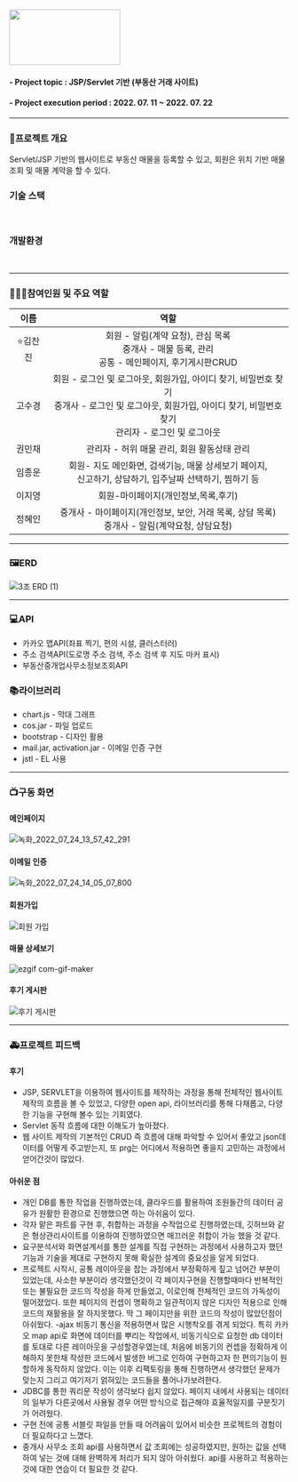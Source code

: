 #  <img src = "https://user-images.githubusercontent.com/97499271/180449737-1ea8760a-2cf7-4553-b13d-dca19281b37d.png" width = "200" height = "100"/>
#### - Project topic : JSP/Servlet 기반 (부동산 거래 사이트)
#### - Project execution period : 2022. 07. 11 ~ 2022. 07. 22
---------------------------

### 🔔프로젝트 개요
Servlet/JSP 기반의 웹사이트로 부동산 매물을 등록할 수 있고, 회원은 위치 기반 매물 조회 및 매물 계약을 할 수 있다. 




### 기술 스택
<img alt="" src ="https://img.shields.io/badge/html5-E34F26.svg?&style=flat&logo=html5&logoColor=white"/> <img alt="" src ="https://img.shields.io/badge/css3-1572B6.svg?&style=flat&logo=css3&logoColor=white"/> <img alt="" src ="https://img.shields.io/badge/JavaScript-F7DF1E.svg?&style=flat&logo=JavaScript&logoColor=white"/> <img alt="" src ="https://img.shields.io/badge/java-2F2625.svg?&style=flat&logo=coffeescript&logoColor=white"/> <img alt="" src ="https://img.shields.io/badge/oracle-F80000.svg?&style=flat&logo=oracle&logoColor=white"/> <img alt="" src ="https://img.shields.io/badge/Bootstrap-7952B3.svg?&style=flat&logo=Bootstrap&logoColor=white"/> <img alt="" src ="https://img.shields.io/badge/jquery-0769AD.svg?&style=flat&logo=jquery&logoColor=white"/>



### 개발환경
<img alt="" src ="https://img.shields.io/badge/windows-0078D6.svg?&style=flat&logo=windows&logoColor=white"/> <img alt="" src ="https://img.shields.io/badge/VSCode-007ACC.svg?&style=flat&logo=Visual Studio Code&logoColor=white"/> <img alt="" src ="https://img.shields.io/badge/IntelliJ-000000.svg?&style=flat&logo=IntelliJ IDEA&logoColor=white"/> <img alt="" src ="https://img.shields.io/badge/
github-181717.svg?&style=flat&logo=GitHub&logoColor=white"/>


-----------------------

### 👨‍👧‍👧참여인원 및 주요 역할
|이름|역할|
|:-:|:-:|
|⭐김찬진|회원 - 알림(계약 요청), 관심 목록 <br> 중개사 - 매물 등록, 관리 <br> 공통 - 메인페이지, 후기게시판CRUD |
|고수경|회원 - 로그인 및 로그아웃, 회원가입, 아이디 찾기, 비밀번호 찾기<br>중개사 - 로그인 및 로그아웃, 회원가입, 아이디 찾기, 비밀번호 찾기<br>관리자 - 로그인 및 로그아웃|
|권민채|관리자 - 허위 매물 관리, 회원 활동상태 관리|
|임종운|회원- 지도 메인화면, 검색기능, 매물 상세보기 페이지, <br>신고하기, 상담하기, 입주날짜 선택하기, 찜하기 등|
|이지영|회원-마이페이지(개인정보,목록,후기)|
|정혜인|중개사  - 마이페이지(개인정보, 보안, 거래 목록, 상담 목록) <br>중개사 - 알림(계약요청, 상담요청)|

----------------------

### 🖼ERD

![3조 ERD (1)](https://user-images.githubusercontent.com/97499271/180455571-93013167-ac15-4c83-9f31-5fb96637ca77.png)

------------------------ 
### 💻API
- 카카오 맵API(좌표 찍기, 편의 시설, 클러스터러)
- 주소 검색API(도로명 주소 검색, 주소 검색 후 지도 마커 표시)
- 부동산중개업사무소정보조회API
### 📚라이브러리
- chart.js - 막대 그래프
- cos.jar - 파일 업로드
- bootstrap - 디자인 활용
- mail.jar, activation.jar - 이메일 인증 구현
- jstl - EL 사용
-----------------

### 📺구동 화면
#### 메인페이지
![녹화_2022_07_24_13_57_42_291](https://user-images.githubusercontent.com/97499271/180632880-8a2e9836-1c74-4ce4-8f15-e34a12813163.gif)

#### 이메일 인증
![녹화_2022_07_24_14_05_07_800](https://user-images.githubusercontent.com/97499271/180633044-a5667815-cec3-4506-8cc1-c451445b07f1.gif)

#### 회원가입
![회원 가입](https://user-images.githubusercontent.com/97499271/180633111-bfc03199-49e5-44fe-9354-9b8e283b74f1.gif)

#### 매물 상세보기
![ezgif com-gif-maker](https://user-images.githubusercontent.com/97499271/180633255-6c7740bc-a8f1-4e9d-a64c-fc84b89323fd.gif)

#### 후기 게시판
![후기 게시판](https://user-images.githubusercontent.com/97499271/180633498-446b7e28-6818-4cf3-b51c-71047b0fbdee.gif)


-------------------

### 🚑프로젝트 피드백
#### 후기
- JSP, SERVLET을 이용하여 웹사이트를 제작하는 과정을 통해 전체적인 웹사이트 제작의 흐름을 볼 수 있었고, 다양한 open api, 라이브러리를 통해 다채롭고, 다양한 기능을 구현해 볼수 있는 기회였다.
- Servlet 동작 흐름에 대한 이해도가 높아졌다.
- 웹 사이트 제작의 기본적인 CRUD 즉 흐름에 대해 파악할 수 있어서 좋았고 json데이터를 어떻게 주고받는지, 또 prg는 어디에서 적용하면 좋을지 고민하는 과정에서 얻어간것이 많았다.
#### 아쉬운 점
- 개인 DB를 통한 작업을 진행하였는데, 클라우드를 활용하여 조원들간의 데이터 공유가 원활한 환경으로 진행했으면 하는 아쉬움이 있다.
- 각자 맡은 파트를 구현 후, 취합하는 과정을 수작업으로 진행하였는데, 깃허브와 같은 형상관리사이트를 이용하여 진행하였으면 매끄러운 취합이 가능 했을 것 같다. 
- 요구분석서와 화면설계서를 통한 설계를 직접 구현하는 과정에서 사용하고자 했던 기능과 기술을 제대로 구현하지 못해 확실한 설계의 중요성을 알게 되었다.
- 프로젝트 시작시, 공통 레이아웃을 잡는 과정에서 부정확하게 짚고 넘어간 부분이 있었는데, 사소한 부분이라 생각했던것이 각 페이지구현을 진행할때마다 반복적인 또는 불필요한 코드의 작성을 하게 만들었고, 이로인해 전체적인 코드의 가독성이 떨어졌었다. 또한 페이지의 컨셉이 명확하고 일관적이지 않은 디자인 적용으로 인해 코드의 재활용을 잘 하지못했다. 딱 그 페이지만을 위한 코드의 작성이 많았던점이 아쉬웠다.
-ajax 비동기 통신을 적용하면서 많은 시행착오를 겪게 되었다. 특히 카카오 map api로 화면에 데이터를 뿌리는 작업에서, 비동기식으로 요청한 db 데이터를 토대로 다른 레이아웃을 구성할경우였는데, 처음에 비동기의 컨셉을 정확하게 이해하지 못한채 작성한 코드에서 발생한 버그로 인하여 구현하고자 한 편의기능이 원할하게 동작하지 않았다. 이는 이후 리팩토링을 통해 진행하면서 생각했던 문제가 맞는지 그리고 여기저기 얽혀있는 코드들을 풀어나가보려한다. 
- JDBC를 통한 쿼리문 작성이  생각보다 쉽지 않았다. 페이지 내에서 사용되는 데이터의 일부가 다른곳에서 사용될 경우 어떤 방식으로 접근해야 효율적일지를 구분짓기가 어려웠다.
- 구현 전에 공통 서블릿 파일을 만들 때 어려움이 있어서 비슷한 프로젝트의 경험이 더 필요하다고 느꼈다.
- 중개사 사무소 조회 api를 사용하면서 값 조회에는 성공하였지만, 원하는 값을 선택하여 넣는 것에 대해 완벽하게 처리가 되지 않아 아쉬웠다. api를 사용하고 적용하는 것에 대한 연습이 더 필요한 것 같다. 
